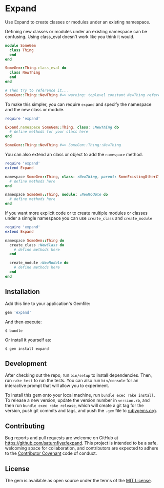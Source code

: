 # Expand

Use Expand to create classes or modules under an existing namespace.

Defining new classes or modules under an existing namespace can be confusing. Using class_eval doesn't work like you think it would.

```ruby
module SomeGem
  class Thing
  end
end

SomeGem::Thing.class_eval do
  class NewThing
  end
end

# Then try to reference it...
SomeGem::Thing::NewThing #=> warning: toplevel constant NewThing referenced by SomeGem::Thing::NewThing
```

To make this simpler, you can require `expand` and specify the namespace and the new class or module.

```ruby
require 'expand'

Expand.namespace SomeGem::Thing, class: :NewThing do
  # define methods for your class here
end

SomeGem::Thing::NewThing #=> SomeGem::Thing::NewThing
```

You can also extend an class or object to add the `namespace` method.

```ruby
require 'expand'
extend Expand

namespace SomeGem::Thing, class: :NewThing, parent: SomeExistingOtherClass do
  # define methods here
end

namespace SomeGem::Thing, module: :NewModule do
  # define methods here
end
```

If you want more explicit code or to create multiple modules or classes under a sinngle namespace you can use `create_class` and `create_module`

```ruby
require 'expand'
extend Expand

namespace SomeGem::Thing do
  create_class :NewClass do
    # define methods here
  end

  create_module :NewModule do
    # define methods here
  end
end
```

## Installation

Add this line to your application's Gemfile:

```ruby
gem 'expand'
```

And then execute:

    $ bundle

Or install it yourself as:

    $ gem install expand


## Development

After checking out the repo, run `bin/setup` to install dependencies. Then, run `rake test` to run the tests. You can also run `bin/console` for an interactive prompt that will allow you to experiment.

To install this gem onto your local machine, run `bundle exec rake install`. To release a new version, update the version number in `version.rb`, and then run `bundle exec rake release`, which will create a git tag for the version, push git commits and tags, and push the `.gem` file to [rubygems.org](https://rubygems.org).

## Contributing

Bug reports and pull requests are welcome on GitHub at https://github.com/saturnflyer/expand. This project is intended to be a safe, welcoming space for collaboration, and contributors are expected to adhere to the [Contributor Covenant](http://contributor-covenant.org) code of conduct.


## License

The gem is available as open source under the terms of the [MIT License](http://opensource.org/licenses/MIT).

